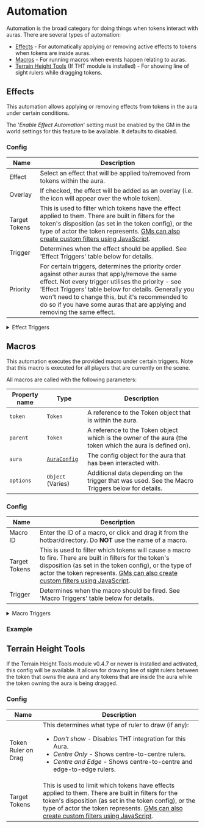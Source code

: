 # Automation

Automation is the broad category for doing things when tokens interact with auras. There are several types of automation:

- [Effects](#effects) - For automatically applying or removing active effects to tokens when tokens are inside auras.
- [Macros](#macros) - For running macros when events happen relating to auras.
- [Terrain Height Tools](#terrain-height-tools) (If THT module is installed) - For showing line of sight rulers while dragging tokens.

## Effects

This automation allows applying or removing effects from tokens in the aura under certain conditions.

The '_Enable Effect Automation_' setting must be enabled by the GM in the world settings for this feature to be available. It defaults to disabled.

### Config

|Name|Description|
|-|-|
|Effect|Select an effect that will be applied to/removed from tokens within the aura.|
|Overlay|If checked, the effect will be added as an overlay (i.e. the icon will appear over the whole token).|
|Target Tokens|This is used to filter which tokens have the effect applied to them. There are built in filters for the token's disposition (as set in the token config), or the type of actor the token represents. [GMs can also create custom filters using JavaScript](./docs/custom-aura-target-filters.md).|
|Trigger|Determines when the effect should be applied. See 'Effect Triggers' table below for details.|
|Priority|For certain triggers, determines the priority order against other auras that apply/remove the same effect. Not every trigger utilises the priority - see 'Effect Triggers' table below for details. Generally you won't need to change this, but it's recommended to do so if you have some auras that are applying and removing the same effect.|

<details>
<summary>Effect Triggers</summary>

|Trigger|Description|Priority|
|-|-|-|
|Apply while inside (remove on leave)|Applies the selected effect on a target token when it enters the aura, and removes the effect when the token leaves the aura.|This is an "ongoing" effect, meaning that it takes priority over all other triggers except _Remove while inside_. The priority value of the effect config determines only how it reacts to _Remove while inside_ effects. For example, if a token was in an aura which had a _Apply while inside_ 'Slowed' effect with priority 2 and also an aura which had a _Remove while inside_ 'Slowed' effect with priority 1, then the effect would be added because that effect takes priority.|
|Apply on enter|Applies the effect to a target token when that token enters the aura. Does not automatically remove it. If the effect is removed, it will not be re-applied until the token has left the aura and re-entered it.|N/A|
|Apply on leave|Applies the effect to a target token when that token leaves the aura.|N/A|
|Apply on owner turn start|Applies the effect to all targets in an aura when the token that the aura belongs to starts a turn in combat.|N/A|
|Apply on owner turn end|Applies the effect to all targets in an aura when the token that the aura belongs to ends a turn in combat.|N/A|
|Apply on target turn start|Applies the effect to a target token that is in the aura when that target token starts a turn in combat.|N/A|
|Apply on target turn end|Applies the effect to a target token that is in the aura when that target token ends a turn in combat.|N/A|
|Apply on round start|Applies the effect to all target tokens in the aura when a new combat round starts.|Lower priority round start effects are applied first, and may get overridden by higher priority ones.|
|Apply on round end|Applies the effect to all target tokens in the aura when a combat round ends. Occurs before the round start effects.|Lower priority round end effects are applied first, and may get overridden by higher priority ones.|
|Remove while inside|Removes the effect from target tokens that are inside the aura. Prevents other GAA-automated effects from applying, except _Apply while inside_ effects with a higher priority.|This is an "ongoing" effect, meaning that it takes priority over all other triggers except _Apply while inside_. The priority value of the effect config determines only how it reacts to _Apply while inside_ effects. For example, if a token was in an aura which had a _Apply while inside_ 'Slowed' effect with priority 2 and also an aura which had a _Remove while inside_ 'Slowed' effect with priority 1, then the effect would be added because that effect takes priority.|
|Remove on enter|Remove the effect from a target token when that token enters the aura.|N/A|
|Remove on leave|Remove the effect from a target token when that token leaves the aura.|N/A|
|Remove on owner turn start|Removes the effect to all targets in an aura when the token that the aura belongs to starts a turn in combat.|N/A|
|Remove on owner turn end|Removes the effect to all targets in an aura when the token that the aura belongs to ends a turn in combat.|N/A|
|Remove on target turn start|Removes the effect to a target token that is in the aura when that target token starts a turn in combat.|N/A|
|Remove on target turn end|Removes the effect to a target token that is in the aura when that target token ends a turn in combat.|N/A|
|Remove on round start|Removes the effect to all target tokens in the aura when a new combat round starts.|Lower priority round start effects are applied first, and may get overridden by higher priority ones.|
|Remove on round end|Removes the effect to all target tokens in the aura when a combat round ends. Occurs before the round start effects.|Lower priority round end effects are applied first, and may get overridden by higher priority ones.|
</details>

## Macros

This automation executes the provided macro under certain triggers. Note that this macro is executed for all players that are currently on the scene.

All macros are called with the following parameters:

|Property name|Type|Description
|-|-|-|
|`token`|`Token`|A reference to the Token object that is within the aura.|
|`parent`|`Token`|A reference to the Token object which is the owner of the aura (the token which the aura is defined on).|
|`aura`|[`AuraConfig`](./api.md#auraconfig)|The config object for the aura that has been interacted with.|
|`options`|`Object` (Varies)|Additional data depending on the trigger that was used. See the Macro Triggers below for details.|

### Config

|Name|Description|
|-|-|
|Macro ID|Enter the ID of a macro, or click and drag it from the hotbar/directory. Do **NOT** use the name of a macro.|
|Target Tokens|This is used to filter which tokens will cause a macro to fire. There are built in filters for the token's disposition (as set in the token config), or the type of actor the token represents. [GMs can also create custom filters using JavaScript](./docs/custom-aura-target-filters.md).|
|Trigger|Determines when the macro should be fired. See 'Macro Triggers' table below for details.|

<details>
<summary>Macro Triggers</summary>

#### Enter/Leave Aura

|Trigger|Description|
|-|-|
|Token Enter/Leave|Fires whenever a token enters or leaves an aura. Does not fire if either token is a preview token.|
|Token Enter|Fires whenever a token enters an aura. Does not fire if either token is a preview token.|
|Token Leave|Fires whenever a token leaves an aura. Does not fire if either token is a preview token.|
|Token Preview Enter/Leave|Fires whenever a token enters or leaves an aura. Only fires if at least one token is a preview token.|
|Token Preview Enter|Fires whenever a token enters an aura. Only fires if at least one token is a preview token.|
|Token Preview Leave|Fires whenever a token leaves an aura. Only fires if at least one token is a preview token.|

These six triggers are called with the following data in their `options` object:

|Property name|Type|Description
|-|-|-|
|`hasEntered`|`boolean`|True if the macro has been called as a result of the token entering the aura, or false as a result of leaving.|
|`isPreview`|`boolean`|True if either the target token or the parent token are previews.|
|`isInit`|`boolean`|True if this macro has been called as a result of entering an aura when the scene has been initialised, or false for a normal entry. If you macro does anything persistent, you likely want to check this is false before doing that as otherwise the same macro will happen when the scene reloads.|
|`userId`|`string`|The ID of the user that moved the token and caused the enter/leave event to happen.|

#### Turn Start/End

|Trigger|Description|
|-|-|
|Owner Turn Start/End|Fires once for every target token within the aura at the start and at the end of the token that owns the aura's turn. Will be fired for ALL tokens in the aura, even those not in combat themselves.|
|Owner Turn Start|Fires once for every target token within the aura at the start of the token that owns the aura's combat turn. Will be fired for ALL tokens in the aura, even those not in combat themselves.|
|Owner Turn End|Fires once for every target token within the aura at the end of the token that owns the aura's combat turn. Will be fired for ALL tokens in the aura, even those not in combat themselves.|
|Target Turn Start/End|Fires when a token that is within the aura starts or ends it's own turn.|
|Target Turn Start|Fires when a token that is within the aura starts it's own turn.|
|Target Turn End|Fires when a token that is within the aura ends it's own turn.|

These six triggers are called with the following data in their `options` object:

|Property name|Type|Description
|-|-|-|
|`isTurnStart`|`boolean`|True if the macro has been called as a result of the turn being started, or false as a result of the turn being ended.|
|`userId`|`string`|The ID of the user that changed the turn in the combat tracker.|

#### Round Start/End

|Trigger|Description|
|-|-|
|Round Start/End|Calls the macro once for every target token within the aura at the start and end of the combat round. This will be called even if the parent token is not in the combat, and will be called on all tokens in the aura even if they are not in combat.|
|Round Start|Calls the macro once for every target token within the aura at the start of the combat round. This will be called even if the parent token is not in the combat, and will be called on all tokens in the aura even if they are not in combat.|
|Round End|Calls the macro once for every target token within the aura at the end of the combat round. This will be called even if the parent token is not in the combat, and will be called on all tokens in the aura even if they are not in combat.|

These three triggers are called with the following data in their `options` object:

|Property name|Type|Description
|-|-|-|
|`isRoundStart`|`boolean`|True if the macro has been called as a result of the round being started, or false as a result of the round being ended.|
|`userId`|`string`|The ID of the user that changed the round in the combat tracker.|
</details>

### Example

## Terrain Height Tools

If the Terrain Height Tools module v0.4.7 or newer is installed and activated, this config will be available. It allows for drawing line of sight rulers between the token that owns the aura and any tokens that are inside the aura while the token owning the aura is being dragged.

### Config

|Name|Description|
|-|-|
|Token Ruler on Drag|This determines what type of ruler to draw (if any):<ul><li>_Don't show_ - Disables THT integration for this Aura.</li><li>_Centre Only_ - Shows centre-to-centre rulers.</li><li>_Centre and Edge_ - Shows centre-to-centre and edge-to-edge rulers.</li></ul>|
|Target Tokens|This is used to limit which tokens have effects applied to them. There are built in filters for the token's disposition (as set in the token config), or the type of actor the token represents. [GMs can also create custom filters using JavaScript](./docs/custom-aura-target-filters.md).|
